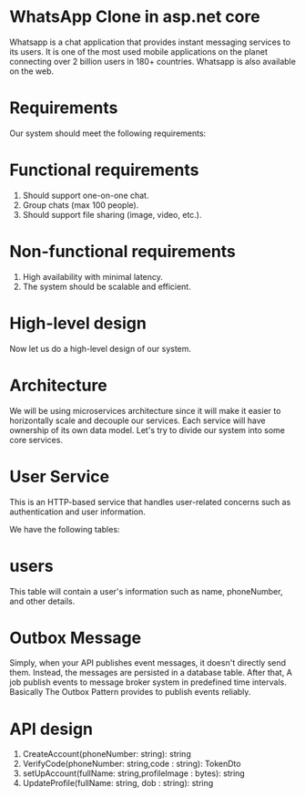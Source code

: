 # WhatsApp Clone in asp.net core 

Whatsapp is a chat application that provides instant messaging services to its users. It is one of the most used mobile applications on the planet connecting over 2 billion users in 180+ countries. Whatsapp is also available on the web.

# Requirements
Our system should meet the following requirements:

# Functional requirements
1. Should support one-on-one chat.
2. Group chats (max 100 people).
3. Should support file sharing (image, video, etc.).


#  Non-functional requirements
1. High availability with minimal latency.
2. The system should be scalable and efficient.



# High-level design

Now let us do a high-level design of our system.

# Architecture
We will be using microservices architecture since it will make it easier to horizontally scale and decouple our services. Each service will have ownership of its own data model. Let's try to divide our system into some core services.

# User Service

This is an HTTP-based service that handles user-related concerns such as authentication and user information.

We have the following tables:

# users

This table will contain a user's information such as name, phoneNumber, and other details.

# Outbox Message

Simply, when your API publishes event messages, it doesn't directly send them. Instead, the messages are persisted in a database table. After that, A job publish events to message broker system in predefined time intervals. Basically The Outbox Pattern provides to publish events reliably.


# API design

1. CreateAccount(phoneNumber: string): string
2. VerifyCode(phoneNumber: string,code : string): TokenDto 
3. setUpAccount(fullName: string,profileImage : bytes): string 
4. UpdateProfile(fullName: string, dob : string): string 


